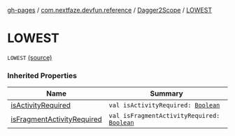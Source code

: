 [gh-pages](../../index.md) / [com.nextfaze.devfun.reference](../index.md) / [Dagger2Scope](index.md) / [LOWEST](./-l-o-w-e-s-t.md)

# LOWEST

`LOWEST` [(source)](https://github.com/NextFaze/dev-fun/tree/master/devfun-annotations/src/main/java/com/nextfaze/devfun/reference/Dagger2Component.kt#L15)

### Inherited Properties

| Name | Summary |
|---|---|
| [isActivityRequired](is-activity-required.md) | `val isActivityRequired: `[`Boolean`](https://kotlinlang.org/api/latest/jvm/stdlib/kotlin/-boolean/index.html) |
| [isFragmentActivityRequired](is-fragment-activity-required.md) | `val isFragmentActivityRequired: `[`Boolean`](https://kotlinlang.org/api/latest/jvm/stdlib/kotlin/-boolean/index.html) |
